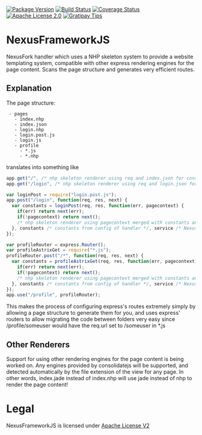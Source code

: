 [![Package Version](https://img.shields.io/npm/v/nexusframework.svg)](https://www.npmjs.org/package/nexusframework) [![Build Status](https://travis-ci.org/NexusTools/NexusFrameworkJS.svg)](https://travis-ci.org/NexusTools/NexusFrameworkJS) [![Coverage Status](https://img.shields.io/coveralls/NexusTools/NexusFrameworkJS.svg)](https://coveralls.io/r/NexusTools/NexusFrameworkJS) [![Apache License 2.0](https://img.shields.io/badge/license-APACHE2-blue.svg)](https://www.apache.org/licenses/LICENSE-2.0.html) [![Gratipay Tips](https://img.shields.io/gratipay/NexusTools.svg)](https://gratipay.com/NexusTools/)

NexusFrameworkJS
================
NexusFork handler which uses a NHP skeleton system to provide a website templating system, compatible with other express rendering engines for the page content.
Scans the page structure and generates very efficient routes.

Explanation
-----------
The page structure:
```
 - pages
   - index.nhp
   - index.json
   - login.nhp
   - login.post.js
   - login.js
   - profile
     - *.js
     - *.nhp
```

translates into something like

``` javascript
app.get("/", /* nhp skeleton renderer using req and index.json for constants */);
app.get("/login", /* nhp skeleton renderer using req and login.json for constants */);

var loginPost = require("login.post.js");
app.post("/login", function(req, res, next) {
  var constants = loginPost(req, res, function(err, pagecontext) {
    if(err) return next(err);
    if(!pagecontext) return next();
    /* nhp skeleton renderer using pagecontext merged with constants and req */
  }, constants /* constants from config of handler */, service /* NexusFork service controller */);
});

var profileRouter = express.Router();
var profileAstrixGet = require("*.js");
profileRouter.post("/*", function(req, res, next) {
  var constants = profileAstrixGet(req, res, function(err, pagecontext) {
    if(err) return next(err);
    if(!pagecontext) return next();
    /* nhp skeleton renderer using pagecontext merged with constants and req */
  }, constants /* constants from config of handler */, service /* NexusFork service controller */);
});
app.use("/profile", profileRouter);
```

This makes the process of configuring express's routes extremely simply by allowing a page structure to generate them for you, and uses express' routers to allow migrating the code between folders very easy since /profile/someuser would have the req.url set to /someuser in *.js

Other Renderers
---------------
Support for using other rendering engines for the page content is being worked on.
Any engines provided by consolidatejs will be supported, and detected automatically by the file extension of the view for any page.
In other words, index.jade instead of index.nhp will use jade instead of nhp to render the page content!

Legal
=====
NexusFrameworkJS is licensed under [Apache License V2](LICENSE.md)
